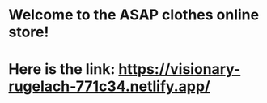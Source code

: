 # Welcome to the ASAP clothes online store!

# Here is the link: https://visionary-rugelach-771c34.netlify.app/
